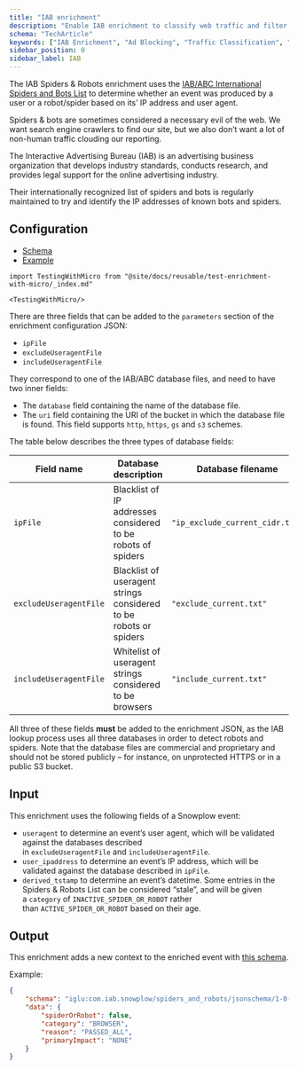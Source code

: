 ```yaml
---
title: "IAB enrichment"
description: "Enable IAB enrichment to classify web traffic and filter invalid or non-human interactions from your behavioral data."
schema: "TechArticle"
keywords: ["IAB Enrichment", "Ad Blocking", "Traffic Classification", "Bot Detection", "IAB Standards", "Quality Filter"]
sidebar_position: 0
sidebar_label: IAB
---
```


The IAB Spiders & Robots enrichment uses the [IAB/ABC International Spiders and Bots List](https://iabtechlab.com/software/iababc-international-spiders-and-bots-list/) to determine whether an event was produced by a user or a robot/spider based on its’ IP address and user agent.

Spiders & bots are sometimes considered a necessary evil of the web. We want search engine crawlers to find our site, but we also don’t want a lot of non-human traffic clouding our reporting.

The Interactive Advertising Bureau (IAB) is an advertising business organization that develops industry standards, conducts research, and provides legal support for the online advertising industry.

Their internationally recognized list of spiders and bots is regularly maintained to try and identify the IP addresses of known bots and spiders.

## Configuration

- [Schema](https://github.com/snowplow/iglu-central/blob/master/schemas/com.snowplowanalytics.snowplow.enrichments/iab_spiders_and_robots_enrichment/jsonschema/1-0-0)
- [Example](https://github.com/snowplow/enrich/blob/master/config/enrichments/iab_spiders_and_robots_enrichment.json)

```mdx-code-block
import TestingWithMicro from "@site/docs/reusable/test-enrichment-with-micro/_index.md"

<TestingWithMicro/>
```

There are three fields that can be added to the `parameters` section of the enrichment configuration JSON:

- `ipFile`
- `excludeUseragentFile`
- `includeUseragentFile`

They correspond to one of the IAB/ABC database files, and need to have two inner fields:

- The `database` field containing the name of the database file.
- The `uri` field containing the URI of the bucket in which the database file is found. This field supports `http`, `https`, `gs` and `s3` schemes.

The table below describes the three types of database fields:

| **Field name**         | **Database description**                                          | **Database filename**           |
|------------------------|-------------------------------------------------------------------|---------------------------------|
| `ipFile`               | Blacklist of IP addresses considered to be robots of spiders      | `"ip_exclude_current_cidr.txt"` |
| `excludeUseragentFile` | Blacklist of useragent strings considered to be robots or spiders | `"exclude_current.txt"`         |
| `includeUseragentFile` | Whitelist of useragent strings considered to be browsers          | `"include_current.txt"`         |

All three of these fields **must** be added to the enrichment JSON, as the IAB lookup process uses all three databases in order to detect robots and spiders. Note that the database files are commercial and proprietary and should not be stored publicly – for instance, on unprotected HTTPS or in a public S3 bucket.

## Input

This enrichment uses the following fields of a Snowplow event:

- `useragent` to determine an event’s user agent, which will be validated against the databases described in `excludeUseragentFile` and `includeUseragentFile`.
- `user_ipaddress` to determine an event’s IP address, which will be validated against the database described in `ipFile`.
- `derived_tstamp` to determine an event’s datetime. Some entries in the Spiders & Robots List can be considered “stale”, and will be given a `category` of `INACTIVE_SPIDER_OR_ROBOT` rather than `ACTIVE_SPIDER_OR_ROBOT` based on their age.

## Output

This enrichment adds a new context to the enriched event with [this schema](https://github.com/snowplow/iglu-central/blob/master/schemas/com.iab.snowplow/spiders_and_robots/jsonschema/1-0-0).

Example:

```json
{
    "schema": "iglu:com.iab.snowplow/spiders_and_robots/jsonschema/1-0-0",
    "data": {
        "spiderOrRobot": false,
        "category": "BROWSER",
        "reason": "PASSED_ALL",
        "primaryImpact": "NONE"
    }
}
```
